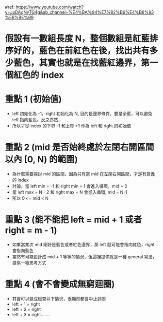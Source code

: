 #ref: https://www.youtube.com/watch?v=JuDAqNyTG4g&ab_channel=%E4%BA%94%E7%82%B9%E4%B8%83%E8%BE%B9

# 假設有一數組長度 N，整個數組是紅藍排序好的，藍色在前紅色在後，找出共有多少藍色，其實也就是在找藍紅邊界，第一個紅色的 index

# 重點 1 (初始值)
- left 初始化為 -1，right 初始化為 N, 目的是邊界條件，要是全藍，可以避免 left 指向藍色，反之亦然，
- 所以才從 index 的下界 -1 和上界 +1 作為 left 和 right 的初始值

# 重點 2 (mid 是否始終處於左閉右開區間以內 [0, N) 的範圍)
- 為什麼需要探討 mid 的區間，因為只有當 mid 在左閉右開區間，才是有意義的 index
- 討論，當 left min = -1 和 right min = 1 會進入循環，mid = 0
- 當 left max = N - 2 和 right max = N 會進入循環, mid = N-1
- 所以 0 <= mid < N

# 重點 3 (能不能把 left = mid + 1 或者 right = m - 1) 
- 如果當某次 mid 剛好是藍色或者紅色邊界，那 left 就可能會指向紅色，right 會指向藍色
- 當然有可能設計成 mid + 1 等等的情況，但這裡提供就是一種 general 寫法，提供一種思考方式


# 重點 4 (會不會變成無窮迴圈)
- 其實可以變成檢查以下情況，很顯然都會中止迴圈
- left + 1 = right
- left + 2 = right
- left + 3 = right........





    


 


